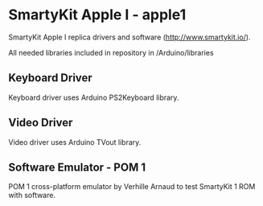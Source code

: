 # SmartyKit Apple I - apple1
SmartyKit Apple I replica drivers and software (http://www.smartykit.io/).

All needed libraries included in repository in /Arduino/libraries

## Keyboard Driver
Keyboard driver uses Arduino PS2Keyboard library.

## Video Driver 
Video driver uses Arduino TVout library.

## Software Emulator - POM 1
POM 1 cross-platform emulator by Verhille Arnaud to test SmartyKit 1 ROM with software.
